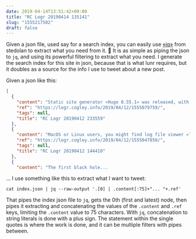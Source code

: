 ```yaml
---
date: 2019-04-14T13:51:42+09:00
title: "RC Logr 20190414 135141"
slug: "1555217502"
draft: false
---
```


Given a json file, used say for a search index, you can easily use [«jq»](https://stedolan.github.io/jq/) from stedolan to extract what you need from it. 👻 It is as simple as piping the json to `jq`, and using its powerful filtering to extract what you need. I generate the search index for this site in json, because that is what lunr requires, but it doubles as a source for the info I use to tweet about a new post. 

Given a json like this: 

```json
[
  {
    "content": "Static site generator «Hugo 0.55.1» was released, with three bug fixes. Go static! 🚀 #gohugo #jamstack #golang #webdev\n",
    "ref": "https://logr.cogley.info/2019/04/12/1555079759/",
    "tags": null,
    "title": "RC Logr 20190412 233559"
  },
  {
    "content": "MacOS or Linux users, you might find log file viewer «lnav» useful. It is for viewing local log files, and requires no server like Splunk. Fire it up, press ? to toggle help or / to search. 🕵🏻‍\n",
    "ref": "https://logr.cogley.info/2019/04/12/1555047850/",
    "tags": null,
    "title": "RC Logr 20190412 144410"
  },
  {
    "content": "The first black hole...
```

... I use something like this to extract what I want to tweet: 

```shell
cat index.json | jq --raw-output '.[0] | .content[:75]+"... "+.ref' 
```

That pipes the index json file to `jq`, gets the 0th (first and latest) node, then pipes it extracting and concatenating the values of the `.content` and `.ref` keys, limiting the `.content` value to 75 characters. With `jq`, concatenation to string literals is done with a plus sign. The statement within the single quotes is where the work is done, and it can be multiple filters with pipes between. 

